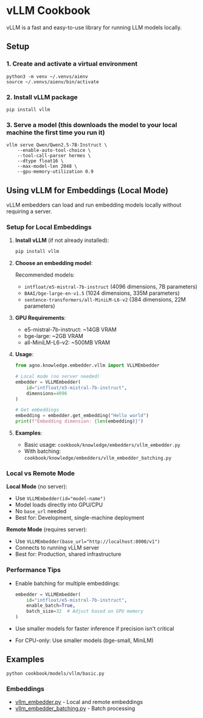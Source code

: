 # vLLM Cookbook

vLLM is a fast and easy-to-use library for running LLM models locally.

## Setup

### 1. Create and activate a virtual environment

```shell
python3 -m venv ~/.venvs/aienv
source ~/.venvs/aienv/bin/activate
```

### 2. Install vLLM package

```shell
pip install vllm
```

### 3. Serve a model (this downloads the model to your local machine the first time you run it)

```shell
vllm serve Qwen/Qwen2.5-7B-Instruct \
    --enable-auto-tool-choice \
    --tool-call-parser hermes \
    --dtype float16 \
    --max-model-len 2048 \
    --gpu-memory-utilization 0.9
```

## Using vLLM for Embeddings (Local Mode)

vLLM embedders can load and run embedding models locally without requiring a server.

### Setup for Local Embeddings

1. **Install vLLM** (if not already installed):
   ```bash
   pip install vllm
   ```

2. **Choose an embedding model**:

   Recommended models:
   - `intfloat/e5-mistral-7b-instruct` (4096 dimensions, 7B parameters)
   - `BAAI/bge-large-en-v1.5` (1024 dimensions, 335M parameters)
   - `sentence-transformers/all-MiniLM-L6-v2` (384 dimensions, 22M parameters)

3. **GPU Requirements**:
   - e5-mistral-7b-instruct: ~14GB VRAM
   - bge-large: ~2GB VRAM
   - all-MiniLM-L6-v2: ~500MB VRAM

4. **Usage**:
   ```python
   from agno.knowledge.embedder.vllm import VLLMEmbedder

   # Local mode (no server needed)
   embedder = VLLMEmbedder(
       id="intfloat/e5-mistral-7b-instruct",
       dimensions=4096
   )

   # Get embeddings
   embedding = embedder.get_embedding("Hello world")
   print(f"Embedding dimension: {len(embedding)}")
   ```

5. **Examples**:
   - Basic usage: `cookbook/knowledge/embedders/vllm_embedder.py`
   - With batching: `cookbook/knowledge/embedders/vllm_embedder_batching.py`

### Local vs Remote Mode

**Local Mode** (no server):
- Use `VLLMEmbedder(id="model-name")`
- Model loads directly into GPU/CPU
- No `base_url` needed
- Best for: Development, single-machine deployment

**Remote Mode** (requires server):
- Use `VLLMEmbedder(base_url="http://localhost:8000/v1")`
- Connects to running vLLM server
- Best for: Production, shared infrastructure

### Performance Tips

- Enable batching for multiple embeddings:
  ```python
  embedder = VLLMEmbedder(
      id="intfloat/e5-mistral-7b-instruct",
      enable_batch=True,
      batch_size=32  # Adjust based on GPU memory
  )
  ```

- Use smaller models for faster inference if precision isn't critical
- For CPU-only: Use smaller models (bge-small, MiniLM)

## Examples



```shell
python cookbook/models/vllm/basic.py
```

### Embeddings

- [vllm_embedder.py](../knowledge/embedders/vllm_embedder.py) - Local and remote embeddings
- [vllm_embedder_batching.py](../knowledge/embedders/vllm_embedder_batching.py) - Batch processing
